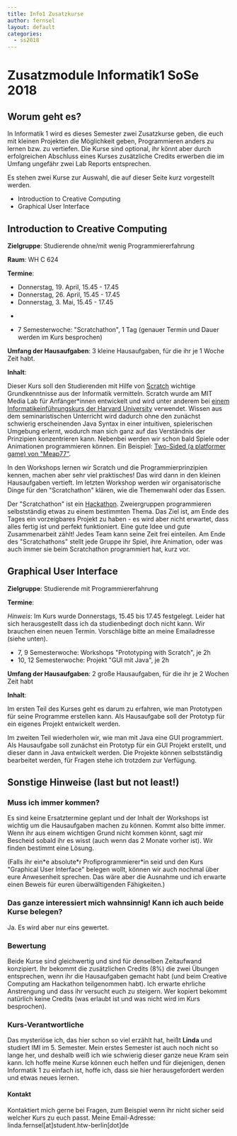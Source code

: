 ```yaml
---
title: Info1 Zusatzkurse
author: fernsel
layout: default
categories:
  - ss2018
---
```


# Zusatzmodule Informatik1 SoSe 2018
## Worum geht es?

In Informatik 1 wird es dieses Semester zwei Zusatzkurse geben, die euch mit kleinen Projekten die Möglichkeit geben, Programmieren anders zu lernen bzw. zu vertiefen.
Die Kurse sind optional, ihr könnt aber durch erfolgreichen Abschluss eines Kurses zusätzliche Credits erwerben die im Umfang ungefähr zwei Lab Reports entsprechen.

Es stehen zwei Kurse zur Auswahl, die auf dieser Seite kurz vorgestellt werden.
* Introduction to Creative Computing
* Graphical User Interface

## Introduction to Creative Computing
 **Zielgruppe**: Studierende ohne/mit wenig Programmiererfahrung

 **Raum**: WH C 624

 **Termine**:
* Donnerstag, 19. April, 15.45 - 17.45
* Donnerstag, 26. April, 15.45 - 17.45
* Donnerstag, 3. Mai, 15.45 - 17.45
* ~~~Donnerstag, 10. Mai, 15.45 - 17.45~~~  Feiertag! Wir benötigen einen Ersatztermin.
* 7 Semesterwoche: "Scratchathon", 1 Tag (genauer Termin und Dauer werden im Kurs besprochen)

 **Umfang der Hausaufgaben**: 3 kleine Hausaufgaben, für die ihr je 1 Woche Zeit habt.

 **Inhalt**:

 Dieser Kurs soll den Studierenden mit Hilfe von [Scratch](https://scratch.mit.edu/) wichtige Grundkenntnisse aus der Informatik vermitteln. Scratch wurde am MIT Media Lab für Anfänger\*innen entwickelt und wird unter anderem bei [einem Informatikeinführungskurs der Harvard University](https://cs50.harvard.edu/) verwendet. Wissen aus dem seminaristischen Unterricht wird dadurch ohne den zunächst schwierig erscheinenden Java Syntax in einer intuitiven, spielerischen Umgebung erlernt, wodurch man sich ganz auf das Verständnis der Prinzipien konzentrieren kann. Nebenbei werden wir schon bald Spiele oder Animationen programmieren können. Ein Beispiel:
[Two-Sided (a platformer game) von "Meap77"](https://scratch.mit.edu/projects/168683785/).

In den Workshops lernen wir Scratch und die Programmierprinzipien kennen, machen aber sehr viel praktisches! Das wird dann in den kleinen Hausaufgaben vertieft. Im letzten Workshop werden wir organisatorische Dinge für den "Scratchathon" klären, wie die Themenwahl oder das Essen.

Der "Scratchathon" ist ein [Hackathon](https://de.wikipedia.org/wiki/Hackathon). Zweiergruppen programmieren selbstständig etwas zu einem bestimmten Thema. Das Ziel ist, am Ende des Tages ein vorzeigbares Projekt zu haben - es wird aber nicht erwartet, dass alles fertig ist und perfekt funktioniert. Eine gute Idee und gute Zusammenarbeit zählt! Jedes Team kann seine Zeit frei einteilen.
Am Ende des "Scratchathons" stellt jede Gruppe ihr Spiel, ihre Animation, oder was auch immer sie beim Scratchathon programmiert hat, kurz vor.

## Graphical User Interface
**Zielgruppe**: Studierende mit Programmiererfahrung

**Termine**:

*Hinweis*: Im Kurs wurde Donnerstags, 15.45 bis 17.45 festgelegt. Leider hat sich herausgestellt dass ich da studienbedingt doch nicht kann. Wir brauchen einen neuen Termin. Vorschläge bitte an meine Emailadresse (siehe unten).
* 7, 9 Semesterwoche: Workshops "Prototyping with Scratch", je 2h
* 10, 12 Semesterwoche: Projekt "GUI mit Java", je 2h

**Umfang der Hausaufgaben**: 2 große Hausaufgaben, für die ihr je 2 Wochen Zeit habt

**Inhalt**:

Im ersten Teil des Kurses geht es darum zu erfahren, wie man Prototypen für seine Programme erstellen kann. Als Hausaufgabe soll der Prototyp für ein eigenes Projekt entwickelt werden.

Im zweiten Teil wiederholen wir, wie man mit Java eine GUI programmiert. Als Hausaufgabe soll zunächst ein Prototyp für ein GUI Projekt erstellt, und dieser dann in Java entwickelt werden. Die Projekte können selbstständig bearbeitet werden, für Fragen stehe ich trotzdem zur Verfügung.

## Sonstige Hinweise (last but not least!)

### Muss ich immer kommen?
Es sind keine Ersatztermine geplant und der Inhalt der Workshops ist wichtig um die Hausaufgaben machen zu können. Kommt also bitte immer. Wenn ihr aus einem wichtigen Grund nicht kommen könnt, sagt mir Bescheid sobald ihr es wisst (auch wenn das 2 Monate vorher ist). Wir finden bestimmt eine Lösung.

(Falls ihr ein\*e absolute\*r Profiprogrammierer\*in seid und den Kurs "Graphical User Interface" belegen wollt, können wir auch nochmal über eure Anwesenheit sprechen. Das wäre aber die Ausnahme und ich erwarte einen Beweis für euren überwältigenden Fähigkeiten.)

### Das ganze interessiert mich wahnsinnig! Kann ich auch beide Kurse belegen?
Ja. Es wird aber nur eins gewertet.

### Bewertung
Beide Kurse sind gleichwertig und sind für denselben Zeitaufwand konzipiert. Ihr bekommt die zusätzlichen Credits (8%) die zwei Übungen entsprechen, wenn ihr die Hausaufgaben gemacht habt (und beim Creative Computing am Hackathon teilgenommen habt). Ich erwarte ehrliche Anstrengung und dass ihr versucht euch zu steigern. Wer kopiert bekommt natürlich keine Credits (was erlaubt ist und was nicht wird im Kurs besprochen).

### Kurs-Verantwortliche
Das mysteriöse ich, das hier schon so viel erzählt hat, heißt **Linda** und studiert IMI im 5. Semester. Mein erstes Semester ist auch noch nicht so lange her, und deshalb weiß ich wie schwierig dieser ganze neue Kram sein kann. Ich hoffe meine Kurse können euch helfen und für diejenigen, denen Informatik 1 zu einfach ist, hoffe ich, dass sie hier herausgefordert werden und etwas neues lernen.

#### Kontakt
Kontaktiert mich gerne bei Fragen, zum Beispiel wenn ihr nicht sicher seid welcher Kurs zu euch passt. Meine Email-Adresse: linda.fernsel[at]student.htw-berlin[dot]de
